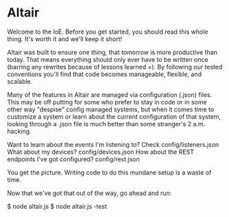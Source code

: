Altair
===

Welcome to the IoE. Before you get started, you should read this whole thing. It's worth it and we'll keep it short!

Altair was built to ensure one thing, that tomorrow is more productive than today. That means everything should
only ever have to be written once (barring any rewrites because of lessons learned =). By following our tested conventions
you'll find that code becomes manageable, flexible, and scalable.


Many of the features in Altair are managed via configuration (.json) files. This may be off putting for some who prefer
to stay in code or in some other way "despise" config managed systems, but when it comes time to customize a system or
learn about the current configuration of that system, looking through a .json file is much better than some stranger's
2 a.m. hacking.

Want to learn about the events I'm listening to? Check config/listeners.json
What about my devices? config/devices.json
How about the REST endpoints I've got configured? config/rest.json

You get the picture. Writing code to do this mundane setup is a waste of time.

Now that we've got that out of the way, go ahead and run:

$ node altair.js
$ node altair.js -test